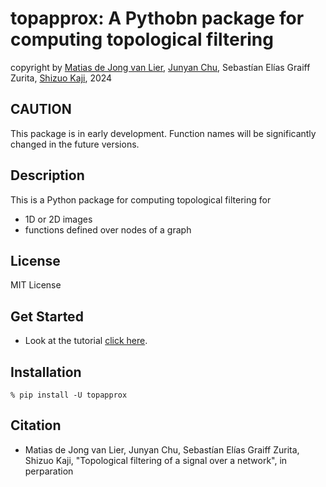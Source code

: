 # topapprox: A Pythobn package for computing topological filtering

copyright by [Matias de Jong van Lier](https://mvlier.github.io/), [Junyan Chu](https://sites.google.com/view/junyan-chu/), Sebastían Elías Graiff Zurita, [Shizuo Kaji](https://www.skaji.org/), 2024

## CAUTION

This package is in early development. Function names will be significantly changed in the future versions.

## Description

This is a Python package for computing topological filtering for
- 1D or 2D images
- functions defined over nodes of a graph

## License

MIT License

## Get Started

- Look at the tutorial [click here](Interactive_Tutorial_topapprox.ipynb).

## Installation

    % pip install -U topapprox

## Citation

- Matias de Jong van Lier, Junyan Chu, Sebastían Elías Graiff Zurita, Shizuo Kaji, "Topological filtering of a signal over a network", in perparation

